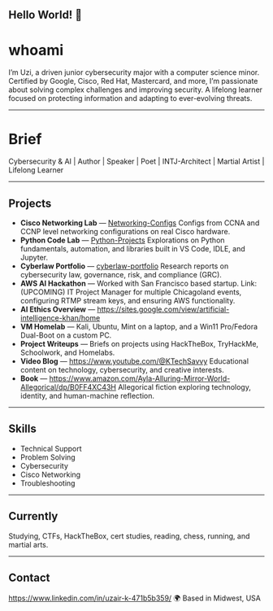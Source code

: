 ## Hello World! 👋

# whoami
I’m Uzi, a driven junior cybersecurity major with a computer science minor. Certified by Google, Cisco, Red Hat, Mastercard, and more, I’m passionate about solving complex challenges and improving security. A lifelong learner focused on protecting information and adapting to ever-evolving threats.

---------------------

# Brief
Cybersecurity & AI | Author | Speaker | Poet | INTJ-Architect | Martial Artist | Lifelong Learner

---------------------

## Projects

- **Cisco Networking Lab** — [Networking-Configs](https://github.com/CypherKTS/Networking-Configs) Configs from CCNA and CCNP level networking configurations on real Cisco hardware.
- **Python Code Lab** — [Python-Projects](https://github.com/CypherKTS/Python-Projects) Explorations on Python fundamentals, automation, and libraries built in VS Code, IDLE, and Jupyter.
- **Cyberlaw Portfolio** — [cyberlaw-portfolio](https://github.com/CypherKTS/cyberlaw-portfolio) Research reports on cybersecurity law, governance, risk, and compliance (GRC). 
- **AWS AI Hackathon** — Worked with San Francisco based startup. Link: (UPCOMING) IT Project Manager for multiple Chicagoland events, configuring RTMP stream keys, and ensuring AWS functionality.
- **AI Ethics Overview** — https://sites.google.com/view/artificial-intelligence-khan/home
- **VM Homelab** — Kali, Ubuntu, Mint on a laptop, and a Win11 Pro/Fedora Dual-Boot on a custom PC.
- **Project Writeups** — Briefs on projects using HackTheBox, TryHackMe, Schoolwork, and Homelabs.
- **Video Blog** — https://www.youtube.com/@KTechSavvy Educational content on technology, cybersecurity, and creative interests.
- **Book** — https://www.amazon.com/Ayla-Alluring-Mirror-World-Allegorical/dp/B0FF4XC43H Allegorical fiction exploring technology, identity, and human-machine reflection.

---------------------

## Skills

- Technical Support  
- Problem Solving  
- Cybersecurity  
- Cisco Networking  
- Troubleshooting  

---------------------

## Currently

Studying, CTFs, HackTheBox, cert studies, reading, chess, running, and martial arts.

---------------------

## Contact

https://www.linkedin.com/in/uzair-k-471b5b359/
🌍 Based in Midwest, USA

